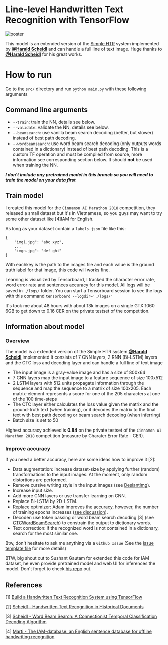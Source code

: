 # Line-level Handwritten Text Recognition with TensorFlow

![poster](https://i.imgur.com/vt0bTYr.png)

This model is an extended version of the [Simple HTR](https://github.com/lamhoangtung/LineHTR) system implemented by [**@Harald Scheidl**](https://github.com/githubharald) and can handle a full line of text image. Huge thanks to [**@Harald Scheidl**](https://github.com/githubharald) for his great works.

# How to run
Go to the `src/` directory and run `python main.py` with these following arguments

## Command line arguments

* `--train`: train the NN, details see below.
* `--validate`: validate the NN, details see below.
* `--beamsearch`: use vanilla beam search decoding (better, but slower) instead of best path decoding.
* `--wordbeamsearch`: use word beam search decoding (only outputs words contained in a dictionary) instead of best path decoding. This is a custom TF operation and must be compiled from source, more information see corresponding section below. It should **not** be used when training the NN.

***I don't include any pretrained model in this branch so you will need to train the model on your data first***

## Train model 

I created this model for the `Cinnamon AI Marathon 2018` competition, they released a small dataset but it's in Vietnamese, so you guys may want to try some other dataset like \[4\]IAM for English.

As long as your dataset contain a `labels.json` file like this:

```
{
    "img1.jpg": "abc xyz",
    ...
    "imgn.jpg": "def ghi"
}
```

With eachkey is the path to the images file and each value is the ground truth label for that image, this code will works fine.

Learning is visualized by Tensorboard, I tracked the character error rate, word error rate and sentences accuracy for this model. All logs will be saved in `./logs/` folder. You can start a Tensorboard session to see the logs with this command `tensorboard --logdir='./logs/'`

It's took me about 48 hours with about 13k images on a single GTX 1060 6GB to get down to 0.16 CER on the private testset of the competition.

## Information about model

### Overview

The model is a extended version of the Simple HTR system [**@Harald Scheidl**](https://github.com/githubharald) implemented
It consists of 7 CNN layers, 2 RNN (Bi-LSTM) layers and the CTC loss and decoding layer and can handle a full line of text image
* The input image is a gray-value image and has a size of 800x64
* 7 CNN layers map the input image to a feature sequence of size 100x512
* 2 LSTM layers with 512 units propagate information through the sequence and map the sequence to a matrix of size 100x205. Each matrix-element represents a score for one of the 205 characters at one of the 100 time-steps
* The CTC layer either calculates the loss value given the matrix and the ground-truth text (when training), or it decodes the matrix to the final text with best path decoding or beam search decoding (when inferring)
* Batch size is set to 50

Highest accuracy achieved is **0.84** on the private testset of the `Cinnamon AI Marathon 2018` competition (measure by Charater Error Rate - CER).


### Improve accuracy

If you need a better accuracy, here are some ideas how to improve it \[2\]:

* Data augmentation: increase dataset-size by applying further (random) transformations to the input images. At the moment, only random distortions are performed.
* Remove cursive writing style in the input images (see [DeslantImg](https://github.com/githubharald/DeslantImg)).
* Increase input size.
* Add more CNN layers or use transfer learning on CNN.
* Replace Bi-LSTM by 2D-LSTM.
* Replace optimizer: Adam improves the accuracy, however, the number of training epochs increases ([see discussion](https://github.com/githubharald/SimpleHTR/issues/27)).
* Decoder: use token passing or word beam search decoding \[3\] (see [CTCWordBeamSearch](https://github.com/githubharald/CTCWordBeamSearch)) to constrain the output to dictionary words.
* Text correction: if the recognized word is not contained in a dictionary, search for the most similar one.

Btw, don't hesitate to ask me anything via a `Github Issue` (See the [issue template file](ISSUE_TEMPLATE.md) for more details)


BTW, big shout out to Sushant Gautam for extended this code for IAM dataset, he even provide pretrained model and web UI for inferences the model. Don't forget to check [his repo](https://github.com/sushant097/Handwritten-Line-Text-Recognition-using-Deep-Learning-with-Tensorflow) out. 

## References

\[1\] [Build a Handwritten Text Recognition System using TensorFlow](https://towardsdatascience.com/2326a3487cd5)

\[2\] [Scheidl - Handwritten Text Recognition in Historical Documents](https://repositum.tuwien.ac.at/obvutwhs/download/pdf/2874742)

\[3\] [Scheidl - Word Beam Search: A Connectionist Temporal Classification Decoding Algorithm](https://repositum.tuwien.ac.at/obvutwoa/download/pdf/2774578)

\[4\] [Marti - The IAM-database: an English sentence database for offline handwriting recognition](http://www.fki.inf.unibe.ch/databases/iam-handwriting-database)
